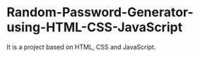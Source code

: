 # Random-Password-Generator-using-HTML-CSS-JavaScript
It is a project based on HTML, CSS and JavaScript. 
